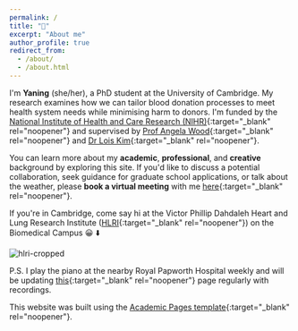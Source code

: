 ```yaml
---
permalink: /
title: "👋"
excerpt: "About me"
author_profile: true
redirect_from: 
  - /about/
  - /about.html
---
```


I'm **Yaning** (she/her), a PhD student at the University of Cambridge. My research examines how we can tailor blood donation processes to meet health system needs while minimising harm to donors. I'm funded by the [National Institute of Health and Care Research (NIHR)](https://www.nihr.ac.uk/){:target="_blank" rel="noopener"} and supervised by [Prof Angela Wood](https://www.phpc.cam.ac.uk/people/ceu-group/ceu-senior-academic-staff/angela-wood/){:target="_blank" rel="noopener"} and [Dr Lois Kim](https://www.phpc.cam.ac.uk/people/ceu-group/ceu-research-staff/lois-kim/){:target="_blank" rel="noopener"}.

You can learn more about my **academic**, **professional**, and **creative** background by exploring this site. If you'd like to discuss a potential collaboration, seek guidance for graduate school applications, or talk about the weather, please **book a virtual meeting** with me [here](https://calendly.com/yaningwu/30min){:target="_blank" rel="noopener"}. 

If you're in Cambridge, come say hi at the Victor Phillip Dahdaleh Heart and Lung Research Institute ([HLRI](https://www.hlri.cam.ac.uk/){:target="_blank" rel="noopener"}) on the Biomedical Campus 😀 ⬇️ 

![hlri-cropped](https://github.com/yaning-wu/yaning-wu.github.io/assets/145920710/27efc361-6b76-4e28-9754-ae151afcb43e)

P.S. I play the piano at the nearby Royal Papworth Hospital weekly and will be updating [this](https://yaning-wu.github.io/piano-rph/){:target="_blank" rel="noopener"} page regularly with recordings.

This website was built using the [Academic Pages template](https://academicpages.github.io/){:target="_blank" rel="noopener"}. 
